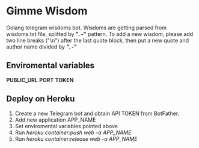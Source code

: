 # Gimme Wisdom

Golang telegram wisdoms bot. Wisdoms are getting parsed from wisdoms.txt file, splitted by **". -"** pattern. To add a new wisdom, please add two line breaks ("\n") after the last quote block, then put a new quote and author name divided by **". -"** 

## Enviromental variables

**PUBLIC_URL**
**PORT**
**TOKEN**

## Deploy on Heroku

1. Create a new Telegram bot and obtain API TOKEN from BotFather.
2. Add new application APP_NAME
3. Set enviromental variables pointed above
4. Run _heroku container:push web -a APP_NAME_
5. Run _heroku container:release web -a APP_NAME_